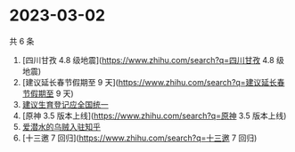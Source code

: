 # 2023-03-02

共 6 条

<!-- BEGIN ZHIHUSEARCH -->
<!-- 最后更新时间 Thu Mar 02 2023 03:06:33 GMT+0800 (China Standard Time) -->
1. [四川甘孜 4.8 级地震](https://www.zhihu.com/search?q=四川甘孜 4.8 级地震)
1. [建议延长春节假期至 9 天](https://www.zhihu.com/search?q=建议延长春节假期至 9 天)
1. [建议生育登记应全国统一](https://www.zhihu.com/search?q=建议生育登记应全国统一)
1. [原神 3.5 版本上线](https://www.zhihu.com/search?q=原神 3.5 版本上线)
1. [爱潜水的乌贼入驻知乎](https://www.zhihu.com/search?q=爱潜水的乌贼入驻知乎)
1. [十三邀 7 回归](https://www.zhihu.com/search?q=十三邀 7 回归)
<!-- END ZHIHUSEARCH -->
